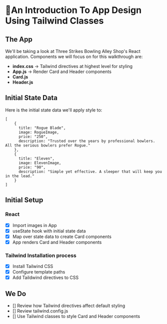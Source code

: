 # 🎨An Introduction To App Design Using Tailwind Classes

## The App
We'll be taking a look at Three Strikes Bowling Alley Shop's React application. Components we will focus on for this walkthrough are:
- **index.css** -> Tailwind directives at highest level for styling
- **App.js** -> Render Card and Header components
- **Card.js**
- **Header.js**

## Initial State Data
Here is the initial state data we'll apply style to:
```
[
    {
      title: "Rogue Blade",
      image: RogueImage,
      price: "250",
      description: "Trusted over the years by professional bowlers. All the serious bowlers prefer Rogue."
    },
    {
      title: "Eleven",
      image: ElevenImage,
      price: "90",
      description: "Simple yet effective. A sleeper that will keep you in the lead."
    }
]
```

## Initial Setup

### React
- [x] Import images in App
- [x] useState hook with initial state data
- [x] Map over state data to create Card components
- [x] App renders Card and Header components

### Tailwind Installation process
- [x] Install Tailwind CSS
- [x] Configure template paths
- [x] Add Taildwind directives to CSS

## We Do
- [] Review how Tailwind directives affect default styling
- [] Review tailwind.config.js
- [] Use Tailwind classes to style Card and Header components